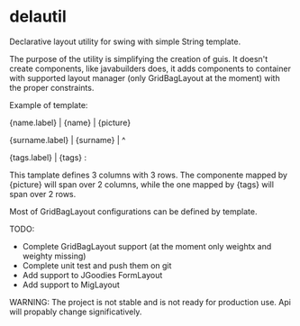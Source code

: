 delautil
========

Declarative layout utility for swing with simple String template.

The purpose of the utility is simplifying the creation of guis. It doesn't create components, like javabuilders does,
it adds components to container with supported layout manager (only GridBagLayout at the moment) with the proper
constraints.

Example of template:

{name.label}    | {name}    | {picture}

{surname.label} | {surname} |     ^ 

{tags.label}    | {tags}    :       

This tamplate defines 3 columns with 3 rows.
The componente mapped by {picture} will span over 2 columns, while the one mapped by {tags} will span over 2 rows.

Most of GridBagLayout configurations can be defined by template.

TODO:
- Complete GridBagLayout support (at the moment only weightx and weighty missing)
- Complete unit test and push them on git
- Add support to JGoodies FormLayout
- Add support to MigLayout

WARNING:
The project is not stable and is not ready for production use. Api will propably change significatively.
